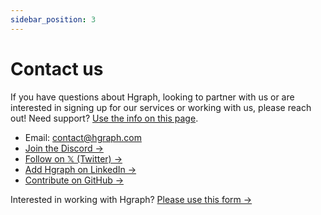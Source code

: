 ```yaml
---
sidebar_position: 3
---
```


# Contact us

If you have questions about Hgraph, looking to partner with us or are interested in signing up for our services or working with us, please reach out! Need support? [Use the info on this page](/support).

- Email: contact@hgraph.com
- [Join the Discord →](https://discord.gg/dwxpRHHVWX)
- [Follow on 𝕏 (Twitter) →](https://x.com/hgraph_io)
- [Add Hgraph on LinkedIn →](https://www.linkedin.com/company/hgraph_io)
- [Contribute on GitHub →](https://github.com/hgraph-io)

Interested in working with Hgraph? [Please use this form →](https://form.typeform.com/to/LUnKkmRL)